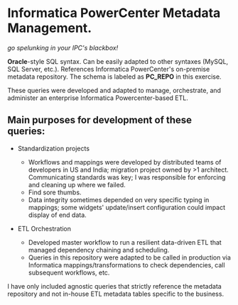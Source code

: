 # Informatica PowerCenter Metadata Management.
_go spelunking in your IPC's blackbox!_

**Oracle**-style SQL syntax. Can be easily adapted to other syntaxes (MySQL, SQL Server, etc.).
References Informatica PowerCenter's on-premise metadata repository.
The schema is labeled as **PC_REPO** in this exercise.

These queries were developed and adapted to manage, orchestrate, and administer an enterprise Informatica Powercenter-based ETL.

## Main purposes for development of these queries:
* Standardization projects
  * Workflows and mappings were developed by distributed teams of developers in US and India; migration project owned by >1 architect. Communicating standards was key; I was responsible for enforcing and cleaning up where we failed. 
  * Find sore thumbs.
  * Data integrity sometimes depended on very specific typing in mappings; some widgets' update/insert configuration could impact display of end data.

* ETL Orchestration
  * Developed master workflow to run a resilient data-driven ETL that managed dependency chaining and scheduling.
  * Queries in this repository were adapted to be called in production via Informatica mappings/transformations to check dependencies, call subsequent workflows, etc.
  
 I have only included agnostic queries that strictly reference the metadata repository and not in-house ETL metadata tables specific to the business.
 
 
